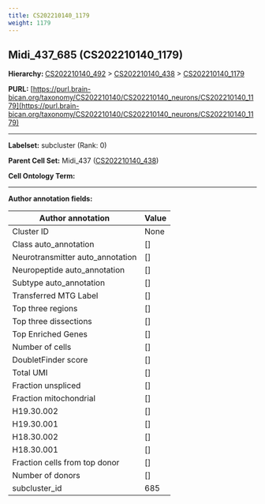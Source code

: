 ```yaml
---
title: CS202210140_1179
weight: 1179
---
```

## Midi_437_685 (CS202210140_1179)
<b>Hierarchy: </b>
[CS202210140_492](../CS202210140_492) >
[CS202210140_438](../CS202210140_438) >
[CS202210140_1179](../CS202210140_1179)

**PURL:** [https://purl.brain-bican.org/taxonomy/CS202210140/CS202210140_neurons/CS202210140_1179](https://purl.brain-bican.org/taxonomy/CS202210140/CS202210140_neurons/CS202210140_1179)

---


**Labelset:** subcluster (Rank: 0)

**Parent Cell Set:** Midi_437 ([CS202210140_438](../CS202210140_438))



**Cell Ontology Term:** 

[MARKER GENES.]: #


---

[TRANSFERRED ANNOTATIONS.]: #


[AUTHOR ANNOTATION FIELDS.]: #


**Author annotation fields:**

| Author annotation | Value |
|-------------------|-------|
|Cluster ID|None|
|Class auto_annotation|[]|
|Neurotransmitter auto_annotation|[]|
|Neuropeptide auto_annotation|[]|
|Subtype auto_annotation|[]|
|Transferred MTG Label|[]|
|Top three regions|[]|
|Top three dissections|[]|
|Top Enriched Genes|[]|
|Number of cells|[]|
|DoubletFinder score|[]|
|Total UMI|[]|
|Fraction unspliced|[]|
|Fraction mitochondrial|[]|
|H19.30.002|[]|
|H19.30.001|[]|
|H18.30.002|[]|
|H18.30.001|[]|
|Fraction cells from top donor|[]|
|Number of donors|[]|
|subcluster_id|685|
